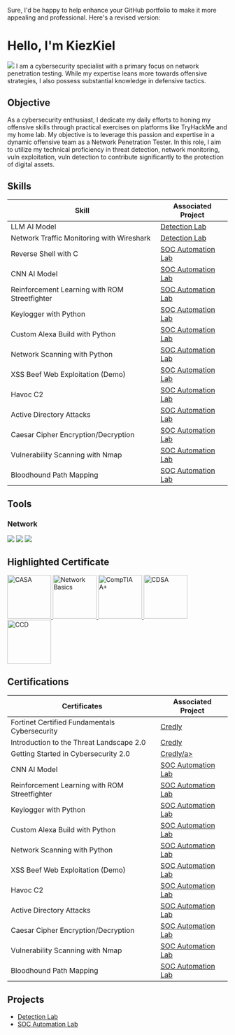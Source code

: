Sure, I'd be happy to help enhance your GitHub portfolio to make it more appealing and professional. Here's a revised version:

# Hello, I'm KiezKiel

<a href="https://www.linkedin.com/in/denver-mamuric-08362a291"><img src="https://img.shields.io/badge/-LinkedIn-0072b1?&style=for-the-badge&logo=linkedin&logoColor=white" /></a>
I am a cybersecurity specialist with a primary focus on network penetration testing. While my expertise leans more towards offensive strategies, I also possess substantial knowledge in defensive tactics.

## Objective
As a cybersecurity enthusiast, I dedicate my daily efforts to honing my offensive skills through practical exercises on platforms like TryHackMe and my home lab. My objective is to leverage this passion and expertise in a dynamic offensive team as a Network Penetration Tester. In this role, I aim to utilize my technical proficiency in threat detection, network monitoring, vuln exploitation, vuln detection to contribute significantly to the protection of digital assets.


## Skills

| Skill                                         | Associated Project         |
|-----------------------------------------------|----------------------------|
| LLM AI Model                                  | <a href="https://github.com/yourusername/Detection-Lab">Detection Lab</a>|
| Network Traffic Monitoring with Wireshark     | <a href="https://github.com/yourusername/Detection-Lab">Detection Lab</a>|
| Reverse Shell with C                          | <a href="https://github.com/yourusername/SOC-Automation-Lab">SOC Automation Lab</a>|
| CNN AI Model                                  | <a href="https://github.com/yourusername/SOC-Automation-Lab">SOC Automation Lab</a>|
| Reinforcement Learning with ROM Streetfighter | <a href="https://github.com/yourusername/SOC-Automation-Lab">SOC Automation Lab</a>|
| Keylogger with Python                         | <a href="https://github.com/yourusername/SOC-Automation-Lab">SOC Automation Lab</a>|
| Custom Alexa Build with Python                | <a href="https://github.com/yourusername/SOC-Automation-Lab">SOC Automation Lab</a>|
| Network Scanning with Python                  | <a href="https://github.com/yourusername/SOC-Automation-Lab">SOC Automation Lab</a>|
| XSS Beef Web Exploitation (Demo)              | <a href="https://github.com/yourusername/SOC-Automation-Lab">SOC Automation Lab</a>|
| Havoc C2                                      | <a href="https://github.com/yourusername/SOC-Automation-Lab">SOC Automation Lab</a>|
| Active Directory Attacks                      | <a href="https://github.com/yourusername/SOC-Automation-Lab">SOC Automation Lab</a>|
| Caesar Cipher Encryption/Decryption           | <a href="https://github.com/yourusername/SOC-Automation-Lab">SOC Automation Lab</a>|
| Vulnerability Scanning with Nmap              | <a href="https://github.com/yourusername/SOC-Automation-Lab">SOC Automation Lab</a>|
| Bloodhound Path Mapping                       | <a href="https://github.com/yourusername/SOC-Automation-Lab">SOC Automation Lab</a>|





## Tools

### Network
<div>
    <img src="https://img.shields.io/badge/-Wireshark-1679A7?&style=for-the-badge&logo=Wireshark&logoColor=white" />
    <img src="https://img.shields.io/badge/-Suricata-EF3B2D?&style=for-the-badge&logo=Suricata&logoColor=white" />
    <img src="https://img.shields.io/badge/-Zeek-777BB4?&style=for-the-badge&logo=Zeek&logoColor=white" />
</div>



</div>

## Highlighted Certificate

<div>
    <a href="https://www.credly.com/badges/a603c956-52ce-4db7-bdfd/public_url" target="_blank">
        <img src="https://images.credly.com/size/340x340/images/2f73db94-bd85-4391-8885-6c14862457eb/image.png" alt="CASA" style="width: 100px; height: 100px;"/>
    </a>
    <a href="https://www.credly.com/badges/a603c956-52ce-4db7-bdfd-4d017ef35f62/public_url" target="_blank">
        <img src="https://images.credly.com/size/110x110/images/5bdd6a39-3e03-4444-9510-ecff80c9ce79/image.png" alt="Network Basics" style="width: 100px; height: 100px;"/>
    </a>
    <a href="https://www.credly.com/badges/[insert-link-for-A+]/public_url" target="_blank">
        <img src="https://images.credly.com/size/340x340/images/20082fc1-94af-4773-9df0-28856b566748/image.png" alt="CompTIA A+" style="width: 100px; height: 100px;"/>
    </a>
    <a href="https://www.credly.com/badges/[insert-link-for-CDSA]/public_url" target="_blank">
        <img src="https://images.credly.com/size/340x340/images/40d181b7-80c6-415d-b8e1-b48bbce7be56/image.png" alt="CDSA" style="width: 100px; height: 100px;"/>
    </a>
    <a href="https://www.credly.com/badges/[insert-link-for-CCD]/public_url" target="_blank">
        <img src="https://images.credly.com/size/340x340/images/242902b5-f527-42ad-865e-977c9e1b5b58/image.png" alt="CCD" style="width: 100px; height: 100px;"/>
    </a>
</div>

## Certifications

| Certificates                                  | Associated Project         |
|-----------------------------------------------|----------------------------|
| Fortinet Certified Fundamentals Cybersecurity |<a href="https://www.credly.com/badges/1f07f126-42ca-44b9-92ed-f70945c4fb10/public_url">Credly</a>|
| Introduction to the Threat Landscape 2.0      | <a href="https://www.credly.com/badges/4e19985d-01b0-4412-9cd6-ee532de7dcf9/public_url">Credly</a>|
| Getting Started in Cybersecurity 2.0          | <a href="https://www.credly.com/badges/1ee3f5bb-95a0-4e89-9092-e190cd3a8cc7/public_url">Credly/a>|
| CNN AI Model                                  | <a href="https://github.com/yourusername/SOC-Automation-Lab">SOC Automation Lab</a>|
| Reinforcement Learning with ROM Streetfighter | <a href="https://github.com/yourusername/SOC-Automation-Lab">SOC Automation Lab</a>|
| Keylogger with Python                         | <a href="https://github.com/yourusername/SOC-Automation-Lab">SOC Automation Lab</a>|
| Custom Alexa Build with Python                | <a href="https://github.com/yourusername/SOC-Automation-Lab">SOC Automation Lab</a>|
| Network Scanning with Python                  | <a href="https://github.com/yourusername/SOC-Automation-Lab">SOC Automation Lab</a>|
| XSS Beef Web Exploitation (Demo)              | <a href="https://github.com/yourusername/SOC-Automation-Lab">SOC Automation Lab</a>|
| Havoc C2                                      | <a href="https://github.com/yourusername/SOC-Automation-Lab">SOC Automation Lab</a>|
| Active Directory Attacks                      | <a href="https://github.com/yourusername/SOC-Automation-Lab">SOC Automation Lab</a>|
| Caesar Cipher Encryption/Decryption           | <a href="https://github.com/yourusername/SOC-Automation-Lab">SOC Automation Lab</a>|
| Vulnerability Scanning with Nmap              | <a href="https://github.com/yourusername/SOC-Automation-Lab">SOC Automation Lab</a>|
| Bloodhound Path Mapping                       | <a href="https://github.com/yourusername/SOC-Automation-Lab">SOC Automation Lab</a>|

## Projects

- <a href="https://github.com/yourusername/Detection-Lab">Detection Lab</a>
- <a href="https://github.com/yourusername/SOC-Automation-Lab">SOC Automation Lab</a>


